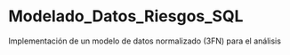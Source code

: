 # Modelado_Datos_Riesgos_SQL
Implementación de un modelo de datos normalizado (3FN) para el análisis
